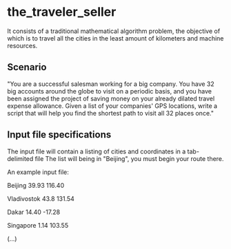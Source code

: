 # the_traveler_seller
It consists of a traditional mathematical algorithm problem, the objective of which is to travel all the cities in the least amount of kilometers and machine resources.

## Scenario
"You are a successful salesman working for a big company. You have 32 big accounts around the globe to visit on a periodic basis, and you have been assigned the project of saving money on your already dilated travel expense allowance. Given a list of your companies' GPS locations, write a script that will help you find the shortest path to visit all 32 places once."

## Input file specifications
The input file will contain a listing of cities and coordinates in a tab-delimited file
The list will being in "Beijing", you must begin your route there.

An example input file:

Beijing    39.93    116.40

Vladivostok    43.8    131.54

Dakar    14.40    -17.28

Singapore    1.14    103.55

(...)
